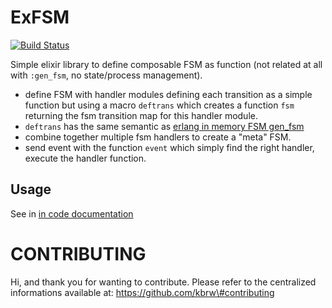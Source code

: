 # ExFSM #

[![Build Status](https://travis-ci.org/kbrw/exfsm.svg?branch=master)](https://travis-ci.org/kbrw/exfsm)

Simple elixir library to define composable FSM as function
(not related at all with `:gen_fsm`, no state/process management).

- define FSM with handler modules defining each transition as a simple function but using a
 macro `deftrans` which creates a function `fsm` returning the fsm transition map for this handler module.
- `deftrans` has the same semantic as [erlang in memory FSM gen_fsm](http://www.erlang.org/doc/man/gen_fsm.html)
- combine together multiple fsm handlers to create a "meta" FSM.
- send event with the function `event` which simply find the right
  handler, execute the handler function.


## Usage ##

See in [in code documentation](http://hexdocs.pm/exfsm)

# CONTRIBUTING

Hi, and thank you for wanting to contribute.
Please refer to the centralized informations available at: https://github.com/kbrw\#contributing


